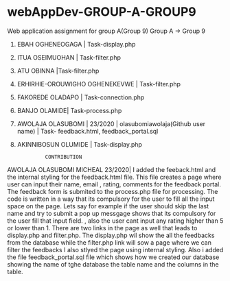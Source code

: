 # webAppDev-GROUP-A-GROUP9
Web application assignment for group A(Group 9)
Group A -> Group 9
1. EBAH OGHENEOGAGA | Task-display.php
2. ITUA OSEIMUOHAN | Task-filter.php
4. ATU OBINNA |Task-filter.php
5. ERHIRHIE-OROUWIGHO  OGHENEKEVWE | Task-filter.php
6. FAKOREDE OLADAPO | Task-connection.php
7. BANJO OLAMIDE| Task-process.php
8. AWOLAJA OLASUBOMI | 23/2020 | olasubomiawolaja(Github user name) | Task- feedback.html, feedback_portal.sql
9. AKINNIBOSUN OLUMIDE | Task-display.php

                CONTRIBUTION

AWOLAJA OLASUBOMI MICHEAL 23/2020| 
I added the feeback.html and  the internal styling for the feedback.html file. This file creates a page where user can input their name, email , rating, comments for the feedback portal. The feedback form is submited to the process.php file for processing. The code is written in a way that its compulsory for the user to fill all the input space on the page. Lets say for example if the user should skip the last name and try to submit a pop up messgage shows that its compulsory for the user fill that input field.
, also the user cant input any rating higher than 5 or lower than 1. There are two links in the page as well that leads to display.php and filter.php. The display.php wil show the all the feedbacks from the database while the filter.php link will sow a page where we can filter the feedbacks I also  stlyed the page using internal styling.
Also i added the file feedback_portal.sql file which shows how we created our database showing the name of tghe database the table name and the columns in the table.
